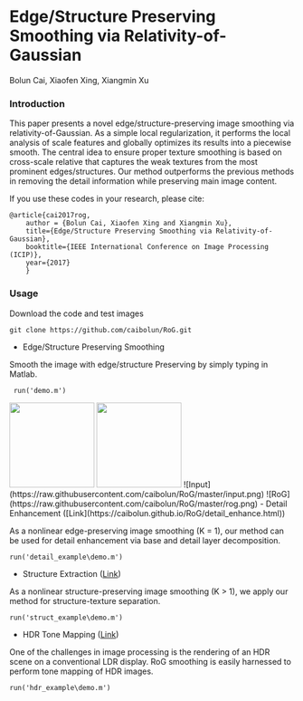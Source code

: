 # Edge/Structure Preserving Smoothing via Relativity-of-Gaussian
Bolun Cai, Xiaofen Xing, Xiangmin Xu
### Introduction
This paper presents a novel edge/structure-preserving image smoothing via relativity-of-Gaussian. As a simple local regularization, it performs the local analysis of scale features and globally optimizes its results into a piecewise smooth. The central idea to ensure proper texture smoothing is based on cross-scale relative that captures the weak textures from the most prominent edges/structures. Our method outperforms the previous methods in removing the detail information while preserving main image content.

If you use these codes in your research, please cite:


	@article{cai2017rog,
		author = {Bolun Cai, Xiaofen Xing and Xiangmin Xu},
		title={Edge/Structure Preserving Smoothing via Relativity-of-Gaussian},
		booktitle={IEEE International Conference on Image Processing (ICIP)},
		year={2017}
		}

### Usage
Download the code and test images
```
git clone https://github.com/caibolun/RoG.git
```

 - Edge/Structure Preserving Smoothing

 Smooth the image with edge/structure Preserving by simply typing in Matlab.
```
 run('demo.m')
```
<img width="150" height="150" src="https://raw.githubusercontent.com/caibolun/RoG/master/input.png"/>
<img width="150" height="150" src="https://raw.githubusercontent.com/caibolun/RoG/master/input.png"/>
![Input](https://raw.githubusercontent.com/caibolun/RoG/master/input.png)
![RoG](https://raw.githubusercontent.com/caibolun/RoG/master/rog.png)
 - Detail Enhancement ([Link](https://caibolun.github.io/RoG/detail_enhance.html))

 As a nonlinear edge-preserving image smoothing (K = 1), our method can be used for detail enhancement via base and detail layer decomposition.
```
run('detail_example\demo.m')
```
- Structure Extraction ([Link](https://caibolun.github.io/RoG/structure.html))

As a nonlinear structure-preserving image smoothing (K > 1), we apply our method for structure-texture separation. 
```
run('struct_example\demo.m')
```
- HDR Tone Mapping ([Link](https://caibolun.github.io/RoG/tone_mapping.html))

One of the challenges in image processing is the rendering of an HDR scene on a conventional LDR display. RoG smoothing is easily harnessed to perform tone mapping of HDR images. 
```
run('hdr_example\demo.m')
```
